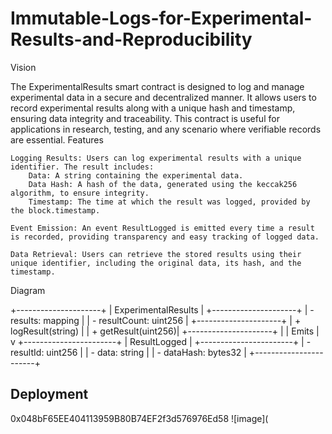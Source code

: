 # Immutable-Logs-for-Experimental-Results-and-Reproducibility
Vision

The ExperimentalResults smart contract is designed to log and manage experimental data in a secure and decentralized manner. It allows users to record experimental results along with a unique hash and timestamp, ensuring data integrity and traceability. This contract is useful for applications in research, testing, and any scenario where verifiable records are essential.
Features

    Logging Results: Users can log experimental results with a unique identifier. The result includes:
        Data: A string containing the experimental data.
        Data Hash: A hash of the data, generated using the keccak256 algorithm, to ensure integrity.
        Timestamp: The time at which the result was logged, provided by the block.timestamp.

    Event Emission: An event ResultLogged is emitted every time a result is recorded, providing transparency and easy tracking of logged data.

    Data Retrieval: Users can retrieve the stored results using their unique identifier, including the original data, its hash, and the timestamp.

Diagram

+---------------------+
| ExperimentalResults |
+---------------------+
| - results: mapping  |
| - resultCount: uint256 |
+---------------------+
| + logResult(string) |
| + getResult(uint256)|
+---------------------+
           |
           | Emits
           |
           v
+-----------------------+
|    ResultLogged       |
+-----------------------+
| - resultId: uint256   |
| - data: string        |
| - dataHash: bytes32   |
+-----------------------+

## Deployment
0x048bF65EE404113959B80B74EF2f3d576976Ed58
![image](
